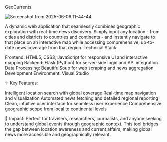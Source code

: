 GeoCurrents

![Screenshot from 2025-06-06 11-44-44](https://github.com/user-attachments/assets/077ff074-6f89-4dce-9a19-76b9c5219d82)

A dynamic web application that seamlessly combines geographic exploration with real-time news discovery. Simply input any location - from cities and districts to countries and continents - and instantly navigate to that place on an interactive map while accessing comprehensive, up-to-date news coverage from that region.
Technical Stack:

Frontend: HTML5, CSS3, JavaScript for responsive UI and interactive mapping
Backend: Flask (Python) for server-side logic and API integration
Data Processing: BeautifulSoup for web scraping and news aggregation
Development Environment: Visual Studio

✨ Key Features:

Intelligent location search with global coverage
Real-time map navigation and visualization
Automated news fetching and detailed regional reporting
Clean, intuitive user interface for seamless user experience
Comprehensive geographic scope from local to continental levels

🎯 Impact:
Perfect for travelers, researchers, journalists, and anyone seeking to understand global events through geographic context. This tool bridges the gap between location awareness and current affairs, making global news more accessible and geographically relevant.



